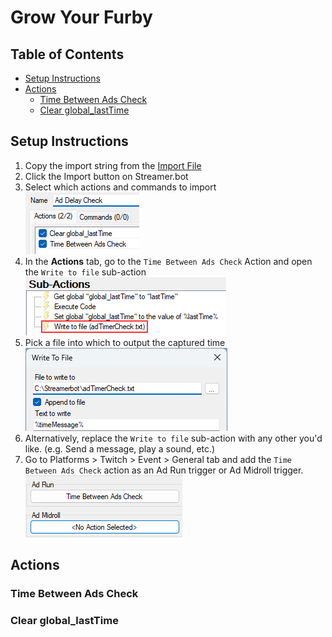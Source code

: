 ﻿# Grow Your Furby

## Table of Contents

- [Setup Instructions](#setup-instructions)
- [Actions](#actions)
    - [Time Between Ads Check](#time-between-ads-check)
    - [Clear global_lastTime](#clear-globallasttime)

## Setup Instructions

1. Copy the import string from the [Import File](AdDelayImport.txt)
2. Click the Import button on Streamer.bot
3. Select which actions and commands to import\
   ![import-actions.png](img/import-actions.png)
4. In the **Actions** tab, go to the `Time Between Ads Check` Action and open the `Write to file` sub-action\
   ![write-to-file-subaction.png](img/write-to-file-subaction.png)
5. Pick a file into which to output the captured time\
   ![write-to-file-modal.png](img/write-to-file-modal.png)
6. Alternatively, replace the `Write to file` sub-action with any other you'd like. (e.g. Send a message, play a sound, etc.)
7. Go to Platforms > Twitch > Event > General tab and add the `Time Between Ads Check` action as an Ad Run trigger or Ad Midroll trigger.\
   ![ad-triggers.png](img/ad-triggers.png)

## Actions

### Time Between Ads Check

### Clear global_lastTime